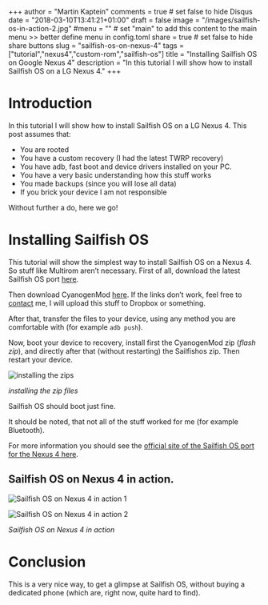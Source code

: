 +++
author = "Martin Kaptein"
comments = true	# set false to hide Disqus
date = "2018-03-10T13:41:21+01:00"
draft = false
image = "/images/sailfish-os-in-action-2.jpg"
#menu = ""		# set "main" to add this content to the main menu >> better define menu in config.toml
share = true	# set false to hide share buttons
slug = "sailfish-os-on-nexus-4"
tags = ["tutorial","nexus4","custom-rom","sailfish-os"]
title = "Installing Sailfish OS on Google Nexus 4"
description = "In this tutorial I will show how to install Sailfish OS on a LG Nexus 4."
+++



# Introduction
In this tutorial I will show how to install Sailfish OS on a LG Nexus 4.
This post assumes that:

- You are rooted
- You have a custom recovery (I had the latest TWRP recovery)
- You have adb, fast boot and device drivers installed on your PC.
- You have a very basic understanding how this stuff works
- You made backups (since you will lose all data)
- If you brick your device I am not responsible

Without further a do, here we go!



# Installing Sailfish OS
 
This tutorial will show the simplest way to install Sailfish OS on a Nexus 4. So stuff like Multirom aren’t necessary.
First of all, download the latest Sailfish OS port [here](http://images.devaamo.fi/sfe/mako/gamma8/sailfishos-mako-release-2.0.5.6-gamma8.zip). 


Then download CyanogenMod [here](http://cyanogenmod.org.ru/arh/cm-11-20141115-SNAPSHOT-M12-mako.zip).
If the links don’t work, feel free to [contact](/contact/) me, I will upload this stuff to Dropbox or something.

After that, transfer the files to your device, using any method you are comfortable with (for example `adb push`).

Now, boot your device to recovery, install first the CyanogenMod zip (*flash zip*), and directly after that (without restarting) the Sailfishos zip. Then restart your device.

![installing the zips](/images/installing_zip_sailfishos.jpg)

*installing the zip files*

Sailfish OS should boot just fine.

It should be noted, that not all of the stuff worked for me (for example Bluetooth).

For more information you should see the [official site of the Sailfish OS port for the Nexus 4 here](https://wiki.merproject.org/wiki/Adaptations/libhybris/Install_SailfishOS_for_mako).

## Sailfish OS on Nexus 4 in action.

![Sailfish OS on Nexus 4 in action 1](/images/sailfish-os-in-action-1.jpg)

![Sailfish OS on Nexus 4 in action 2](/images/sailfish-os-in-action-2.jpg)

*Sailfish OS on Nexus 4 in action*


# Conclusion

This is a very nice way, to get a glimpse at Sailfish OS, without buying a dedicated phone (which are, right now, quite hard to find).